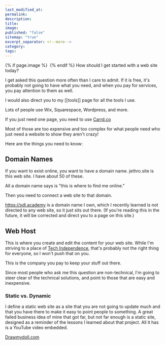 ```yaml
---
last_modified_at: 
permalink: 
description: 
title: 
image: 
published: "false"
sitemap: "true"
excerpt_separator: <!--more-->
category: 
tags: 
---
```



{% if page.image %} <img src="{{ page.image }}" alt=""> {% endif %}
How should I get started with a web site today? 

I get asked this question more often than I care to admit. If it is free, it's probably not going to have what you need, and when you pay for services, you pay attention to them as well. 

I would also direct you to my [[tools]] page for all the tools I use. 

Lots of people use Wix, Squarespace, Wordpress, and more. 

If you just need one page, you need to use [Carrd.co](https://try.carrd.co/2hzyxwr8)

Most of those are too expensive and too complex for what people need who just need a website to show they aren't crazy! 

Here are the things you need to know:

## Domain Names
If you want to exist online, you want to have a domain name. jethro.site is this web site. I have about 50 of these. 

All a domain name says is "this is where to find me online." 

Then you need to connect a web site to that domain. 

https://sdl.academy is a domain name I own, which I recently learned is not directed to any web site, so it just sits out there. (If you're reading this in the future, it will be corrected and direct you to a page on this site.)

## Web Host
This is where you create and edit the content for your web site. While I'm striving to a place of [Tech Independence](https://sive.rs/ti), that's probably not the right thing for everyone, so I won't push that on you. 

This is the company you pay to keep your stuff out there. 

Since most people who ask me this question are non-technical, I'm going to steer clear of the technical solutions, and point to those that are easy and inexpensive. 

### Static vs. Dynamic
I define a static web site as a site that you are not going to update much and that you have there to make it easy to point people to something. A great failed business idea of mine that got far, but not far enough is a static site, designed as a reminder of the lessons I learned about that project. All it has is a YouTube video embedded. 

[Drawmydoll.com](https://drawmydoll.com)
